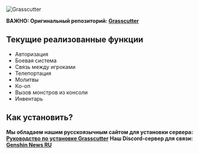 ![Grasscutter](https://socialify.git.ci/Grasscutters/Grasscutter/image?description=1&forks=1&issues=1&language=1&logo=https%3A%2F%2Fs2.loli.net%2F2022%2F04%2F25%2FxOiJn7lCdcT5Mw1.png&name=1&owner=1&pulls=1&stargazers=1&theme=Light)

**ВАЖНО: Оригинальный репозиторий: [Grasscutter](https://github.com/Grasscutters/Grasscutter)**

## Текущие реализованные функции

* Авторизация
* Боевая система
* Связь между игроками
* Телепортация
* Молитвы
* Ко-оп
* Вызов монстров из консоли
* Инвентарь

## Как установить?

**Мы обладаем нашим русскоязычным сайтом для установки сервера: [Руководство по установке Grasscutter](https://guide.genshinnews.ml/)**
**Наш Discord-сервер для связи: [Genshin News RU](https://discord.gg/EA98XDYfss/)**
